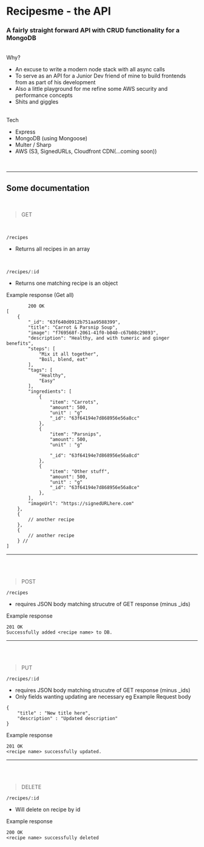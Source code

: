 # Recipesme - the API


### A fairly straight forward API with CRUD functionality for a MongoDB
<br>
Why?

 - An excuse to write a modern node stack with all async calls
 - To serve as an API for a Junior Dev friend of mine to build frontends from as part of his development
 - Also a little playground for me refine some AWS security and performance concepts
 - Shits and giggles



<br>
Tech

- Express
- MongoDB (using Mongoose)
- Multer / Sharp
- AWS (S3, SignedURLs, Cloudfront CDN(...coming soon))

<br>

---




## Some documentation
<br>



> GET 
<br>

`/recipes` 
- Returns all recipes in an array

<br>

`/recipes/:id`
- Returns one matching recipe is an object

Example response (Get all)

```	
        200 OK
[
    {
		"_id": "63f640d0912b751aa9588399",
		"title": "Carrot & Parsnip Soup",
		"image": "f769568f-2061-41f0-b040-c67b08c29893",
		"description": "Healthy, and with tumeric and ginger benefits",
		"steps": [
            "Mix it all together",
            "Boil, blend, eat"
        ],
		"tags": [
            "Healthy",
            "Easy"
        ],
		"ingredients": [
 			{
				"item": "Carrots",
				"amount": 500,
                "unit" : "g"
				"_id": "63f64194e7d868956e56a8cc"
			},
			{
				"item": "Parsnips",
			    "amount": 500,
                "unit" : "g"

				"_id": "63f64194e7d868956e56a8cd"
			},
			{
				"item": "Other stuff",
				"amount": 500,
                "unit" : "g"
				"_id": "63f64194e7d868956e56a8ce"
			},
        ],
		"imageUrl": "https://signedURLhere.com"
    },
    {
        // another recipe
    },
    {
        // another recipe
    } //
]
```
---
<br>
<br>

> POST

`/recipes` 
- requires JSON body matching strucutre of GET response (minus _ids)

Example response
```
201 OK
Successfully added <recipe name> to DB.
```

---
<br>
<br>

> PUT

`/recipes/:id` 
- requires JSON body matching strucutre of GET response (minus _ids)
- Only fields wanting updating are necessary
eg Example Request body
```
{
    "title" : "New title here",
    "description" : "Updated description"
}
```

Example response
```
201 OK
<recipe name> successfully updated.
```


---
<br>
<br>

> DELETE

`/recipes/:id` 
- Will delete on recipe by id

Example response


```
200 OK
<recipe name> successfully deleted
```





